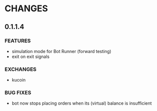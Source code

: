 # CHANGES

## 0.1.1.4

### FEATURES
 - simulation mode for Bot Runner (forward testing)
 -  exit on exit signals

### EXCHANGES
 - kucoin

### BUG FIXES
 - bot now stops placing orders when its (virtual) balance is insufficient